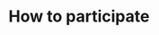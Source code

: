 ---
id: participate
title: How to participate
sidebar_label: How to participate
slug: /en/participate
---